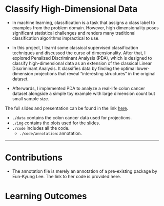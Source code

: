 # Classify High-Dimensional Data
- In machine learning, classification is a task that assigns a class label to examples from the problem domain. However, high dimensionality poses significant statistical challenges and renders many traditional classification algorithms impractical to use.

- In this project, I learnt some classical supervised classification techniques and discussed the curse of dimensionality. After that, I explored Penalized Discriminant Analysis (PDA), which is designed to classify high-dimensional data as an extension of the classical Linear Discriminant Analysis. It classifies data by finding the optimal lower-dimension projections that reveal “interesting structures” in the original dataset.

- Afterwards, I implemented PDA to analyze a real-life colon cancer dataset alongside a simple toy example with large dimension count but small sample size.

The full slides and presentation can be found in the link [here](https://docs.google.com/presentation/d/1oSrP5NRSWhoQRwXVjOmNRvVN8d4FA-LlYU0DCK1PzhE/edit?usp=sharing).

- `./data` contains the colon cancer data used for projections.
- `./img` contains the plots used for the slides.
- `./code` includes all the code.
  - `./code/annotation`: annotation.

---

# Contributions

- The annotation file is merely an annotation of a pre-existing package by Eun-Kyung Lee. The link to her code is provided here.

# Learning Outcomes
